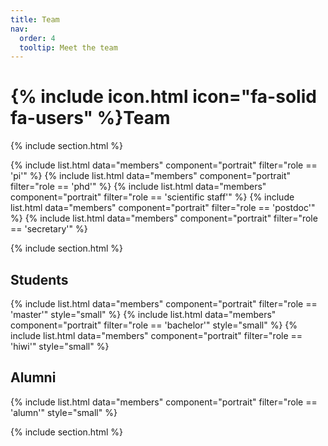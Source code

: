 ```yaml
---
title: Team
nav:
  order: 4
  tooltip: Meet the team
---
```


# {% include icon.html icon="fa-solid fa-users" %}Team

{% include section.html %}

{% include list.html data="members" component="portrait" filter="role == 'pi'" %}
{% include list.html data="members" component="portrait" filter="role == 'phd'" %}
{% include list.html data="members" component="portrait" filter="role == 'scientific staff'" %}
{% include list.html data="members" component="portrait" filter="role == 'postdoc'" %}
{% include list.html data="members" component="portrait" filter="role == 'secretary'" %}


{% include section.html %}

## Students
{% include list.html data="members" component="portrait" filter="role == 'master'" style="small" %}
{% include list.html data="members" component="portrait" filter="role == 'bachelor'" style="small" %}
{% include list.html data="members" component="portrait" filter="role == 'hiwi'" style="small" %}

## Alumni

{% include list.html data="members" component="portrait" filter="role == 'alumn'" style="small" %}



{% include section.html %}

